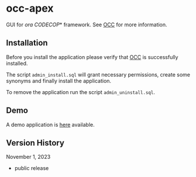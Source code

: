 # occ-apex
GUI for **ora* CODECOP** framework. See [OCC](https://github.com/yerba1704/occ) for more information.

## Installation

Before you install the application please verify that [OCC](https://github.com/yerba1704/occ) is successfully installed.

The script `admin_install.sql` will grant necessary permissions, create some synonyms and finally install the application.

To remove the application run the script `admin_uninstall.sql`.

## Demo

A demo application is [here](https://g1cd48969ef15f7-db2021.adb.eu-frankfurt-1.oraclecloudapps.com/ords/f?p=777) available.

## Version History

November 1, 2023

- public release
